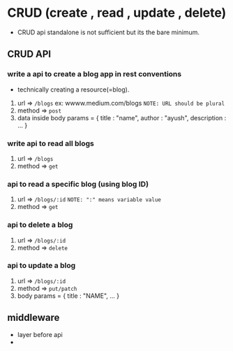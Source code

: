 # CRUD (create , read , update , delete)
- CRUD api standalone is not sufficient but its the bare minimum.

## CRUD API
### write a api to create a blog app in rest conventions 
- technically creating a resource(=blog).
1. url => `/blogs` ex: wwww.medium.com/blogs `NOTE: URL should be plural`
2. method => `post`
3. data inside body params = {
    title : "name",
    author : "ayush",
    description :
    ...
}

### write api to read all blogs 
1. url => `/blogs`
2. method => `get`

### api to read a specific blog  (using blog ID)
1. url => `/blogs/:id` `NOTE: ":" means variable value`
2. method => `get`


### api to delete a blog
1. url => `/blogs/:id`
2. method => `delete`

### api to update a blog 
1. url => `/blogs/:id`
2. method => `put/patch`
3. body params = {
    title : "NAME",
    ...
}
  

## middleware 
- layer before api
- 